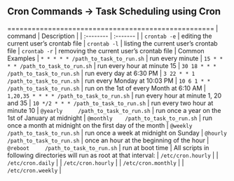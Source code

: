 ## Cron Commands -> Task Scheduling using Cron
===================================================
| command | Description     |
| :-------- | :------- | 
| `crontab -e` | editing the current user’s crontab file 
| `crontab -l` | listing the current user’s crontab file 
| `crontab -r` | removing the current user’s crontab file 
| Common Examples
| `* * * * * /path_to_task_to_run.sh` | run every minute
| `15 * * * * /path_to_task_to_run.sh` | run every hour at minute 15
| `30 18 * * * /path_to_task_to_run.sh` | run every day at 6:30 PM
| `3 22 * * 1 /path_to_task_to_run.sh` | run every Monday at 10:03 PM
| `10 6 1 * * /path_to_task_to_run.sh` | run on the 1st of every Month at 6:10 AM
| `1,20,35 * * * * /path_to_task_to_run.sh` | run every hour at minute 1, 20 and 35
| `10 */2 * * * /path_to_task_to_run.sh` | run every two hour at minute 10
| `@yearly     /path_to_task_to_run.sh` | run once a year on the 1st of January at midnight
| `@monthly    /path_to_task_to_run.sh` | run once a month at midnight on the first day of the month
| `@weekly      /path_to_task_to_run.sh` | run once a week at midnight on Sunday
| `@hourly     /path_to_task_to_run.sh` |  once an hour at the beginning of the hour
| `@reboot     /path_to_task_to_run.sh` | run at boot time
| All scripts in following directories will run as root at that interval:
| `/etc/cron.hourly` |
| `/etc/cron.daily` |
| `/etc/cron.hourly` |
| `/etc/cron.monthly` |
| `/etc/cron.weekly` |
